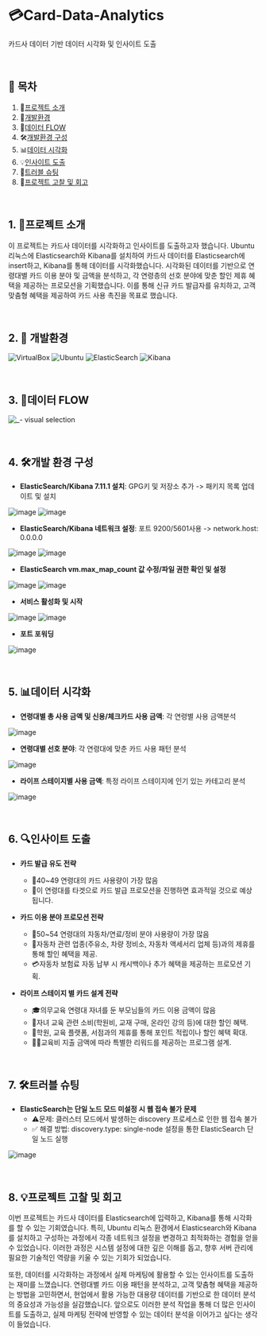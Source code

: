 # 💳Card-Data-Analytics

카드사 데이터 기반 데이터 시각화 및 인사이트 도출

<br>

## 📑 목차
1. 📢[프로젝트 소개](#프로젝트-소개)
2. 📘[개발환경](#개발환경)
3. 🔄[데이터 FLOW](#데이터-FLOW)
4. 🛠[개발환경 구성](#개발환경-구성)
5. 📊[데이터 시각화](#데이터-시각화)
6. 💡[인사이트 도출](#인사이트-도출)
7. 🚧[트러블 슈팅](#트러블-슈팅)
8. 📝[프로젝트 고찰 및 회고](#프로젝트-고찰-및-회고)

<br>

## 1. 📢프로젝트 소개

이 프로젝트는 카드사 데이터를 시각화하고 인사이트를 도출하고자 했습니다. Ubuntu 리눅스에 Elasticsearch와 Kibana를 설치하여 카드사 데이터를 Elasticsearch에 insert하고, Kibana를 통해 데이터를 시각화했습니다. 시각화된 데이터를 기반으로 연령대별 카드 이용 분야 및 금액을 분석하고, 각 연령층의 선호 분야에 맞춘 할인 제휴 혜택을 제공하는 프로모션을 기획했습니다. 이를 통해 신규 카드 발급자를 유치하고, 고객 맞춤형 혜택을 제공하여 카드 사용 촉진을 목표로 했습니다.

<br>

## 2. 📘 개발환경

![VirtualBox](https://img.shields.io/badge/virtualbox-2F61B4?style=for-the-badge&logo=virtualbox&logoColor=blue) ![Ubuntu](https://img.shields.io/badge/ubuntu-E95420?style=for-the-badge&logo=ubuntu&logoColor=blue) ![ElasticSearch](https://img.shields.io/badge/ElasticSearch-005571?style=for-the-badge&logo=ElasticSearch&logoColor=black) ![Kibana](https://img.shields.io/badge/Kibana-005571?style=for-the-badge&logo=kibana&logoColor=white)

<br>

## 3. 🔄데이터 FLOW

![_- visual selection](https://github.com/user-attachments/assets/26439785-8ac8-4ba1-bf65-e578c52b2b91)

<br>

## 4. 🛠개발 환경 구성

- **ElasticSearch/Kibana 7.11.1 설치**: GPG키 및 저장소 추가 -> 패키지 목록 업데이트 및 설치

![image](https://github.com/user-attachments/assets/b5973e1b-5705-43bf-9e2b-b0c215ea9bab)
![image](https://github.com/user-attachments/assets/6b5478de-c84a-400f-a1a8-234d641e9e6b)


- **ElasticSearch/Kibana 네트워크 설정**: 포트 9200/5601사용 -> network.host: 0.0.0.0

![image](https://github.com/user-attachments/assets/76f35525-9028-4b03-91c0-9e1a3707225f)
![image](https://github.com/user-attachments/assets/9cbe1c7e-5c06-4d2e-a747-18d9a25fc618)


- **ElasticSearch vm.max_map_count 값 수정/파일 권한 확인 및 설정**

![image](https://github.com/user-attachments/assets/a0292464-00fc-4c03-ac06-e24ba4019c35)
![image](https://github.com/user-attachments/assets/f317ee73-172f-4c62-af84-98cb4dfe4437)

- **서비스 활성화 및 시작**

![image](https://github.com/user-attachments/assets/4bd5ead3-c295-4423-827d-504ab37a6267)
![image](https://github.com/user-attachments/assets/85224540-2dd2-4828-9628-5a486a2c8175)

- **포트 포워딩**

![image](https://github.com/user-attachments/assets/5a4311e4-6eb9-4300-ab95-bc8ee86b4ba3)

<br>

## 5. 📊데이터 시각화
- **연령대별 총 사용 금액 및 신용/체크카드 사용 금액**: 각 연령별 사용 금액분석

![image](https://github.com/user-attachments/assets/fe56b0ee-6f2f-40ca-87c7-761b2a45a6ef)


- **연령대별 선호 분야**: 각 연령대에 맞춘 카드 사용 패턴 분석

![image](https://github.com/user-attachments/assets/f68e147a-d441-4e4b-a963-abb9ac00d6dc)


- **라이프 스테이지별 사용 금액**: 특정 라이프 스테이지에 인기 있는 카테고리 분석

![image](https://github.com/user-attachments/assets/a4806371-3675-4022-a077-adde942cd24f)

<br>

## 6. 🔍인사이트 도출

- **카드 발급 유도 전략**
  - 🏦40~49 연령대의 카드 사용량이 가장 많음
  - 🎯이 연령대를 타겟으로 카드 발급 프로모션을 진행하면 효과적일 것으로 예상됩니다.

- **카드 이용 분야 프로모션 전략**
  - 🚗50~54 연령대의 자동차/연료/정비 분야 사용량이 가장 많음
  - 🔧자동차 관련 업종(주유소, 차량 정비소, 자동차 액세서리 업체 등)과의 제휴를 통해 할인 혜택을 제공.  
  - 💳자동차 보험료 자동 납부 시 캐시백이나 추가 혜택을 제공하는 프로모션 기획.
 
- **라이프 스테이지 별 카드 설계 전략**
  - 🎓의무교육 연령대 자녀를 둔 부모님들의 카드 이용 금액이 많음
  - 📘자녀 교육 관련 소비(학원비, 교재 구매, 온라인 강의 등)에 대한 할인 혜택. 
  - 🏫학원, 교육 플랫폼, 서점과의 제휴를 통해 포인트 적립이나 할인 혜택 확대.  
  - 🙆‍♀️교육비 지출 금액에 따라 특별한 리워드를 제공하는 프로그램 설계.  

<br>

## 7. 🛠️트러블 슈팅

- **ElasticSearch는 단일 노드 모드 미설정 시 웹 접속 불가 문제**  
   - ⚠️문제: 클러스터 모드에서 발생하는 discovery 프로세스로 인한 웹 접속 불가
   - ✅ 해결 방법: discovery.type: single-node 설정을 통한 ElasticSearch 단일 노드 실행

![image](https://github.com/user-attachments/assets/3dd4021a-f469-4ac9-9c62-3bc77516652e)

<br>

## 8. 💡프로젝트 고찰 및 회고

이번 프로젝트는 카드사 데이터를 Elasticsearch에 입력하고, Kibana를 통해 시각화를 할 수 있는 기회였습니다. 특히, Ubuntu 리눅스 환경에서 Elasticsearch와 Kibana를 설치하고 구성하는 과정에서 각종 네트워크 설정을 변경하고 최적화하는 경험을 얻을 수 있었습니다. 이러한 과정은 시스템 설정에 대한 깊은 이해를 돕고, 향후 서버 관리에 필요한 기술적인 역량을 키울 수 있는 기회가 되었습니다.

또한, 데이터를 시각화하는 과정에서 실제 마케팅에 활용할 수 있는 인사이트를 도출하는 재미를 느꼈습니다. 연령대별 카드 이용 패턴을 분석하고, 고객 맞춤형 혜택을 제공하는 방법을 고민하면서, 현업에서 활용 가능한 대용량 데이터를 기반으로 한 데이터 분석의 중요성과 가능성을 실감했습니다. 앞으로도 이러한 분석 작업을 통해 더 많은 인사이트를 도출하고, 실제 마케팅 전략에 반영할 수 있는 데이터 분석을 이어가고 싶다는 생각이 들었습니다.







